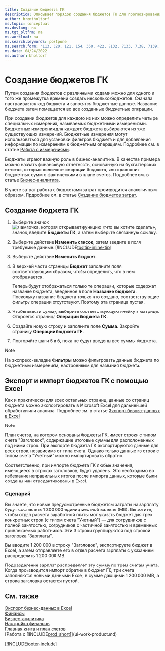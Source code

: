 ```yaml
---
title: Создание бюджетов ГК
description: Описывает порядок создания бюджетов ГК для прогнозирования различных финансовых действий и назначения измерений для целей бизнес-анализа.
author: brentholtorf
ms.topic: conceptual
ms.devlang: na
ms.tgt_pltfrm: na
ms.workload: na
ms.search.keywords: postpone
ms.search.form: '113, 120, 121, 154, 350, 422, 7132, 7133, 7138, 7139, 9203, 9219, 9239, 9373, 9374'
ms.date: 08/24/2022
ms.author: bholtorf
---
```

# <a name="create-gl-budgets"></a>Создание бюджетов ГК

Путем создания бюджетов с различными кодами можно для одного и того же промежутка времени создать несколько бюджетов. Сначала настраивается код бюджета и заносятся бюджетные данные. Название бюджета затем помещается во все созданные бюджетные операции.  

При создании бюджетов для каждого из них можно определить четыре специальных измерения, называемых бюджетными измерениями. Бюджетные измерения для каждого бюджета выбираются из уже существующих измерений. Бюджетные измерения могут использоваться для установки фильтров бюджета и для добавления информации по измерениям к бюджетным операциям. Подробнее см. в статье [Работа с измерениями](finance-dimensions.md).

Бюджеты играют важную роль в бизнес-аналитике. В качестве примера можно назвать финансовую отчетность, основанную на бухгалтерских отчетах, которые включают операции бюджета, или сравнение бюджетных сумм с фактическими в плане счетов. Подробнее см. в статье [Бизнес-аналитика](bi.md).

В учете затрат работа с бюджетами затрат производится аналогичным образом. Прдробнее см. в статье [Создание бюджетов затрат](finance-create-cost-budgets.md).  

## <a name="to-create-a-new-gl-budget"></a>Создание бюджета ГК

1. Выберите значок ![Лампочка, которая открывает функцию «Что вы хотите сделать»](media/ui-search/search_small.png "Что вы хотите сделать"), значок, введите **Бюджеты ГК**, а затем выберите связанную ссылку.  
2. Выберите действие **Изменить список**, затем введите в поля требуемые данные. [!INCLUDE[tooltip-inline-tip](includes/tooltip-inline-tip_md.md)]  
3. Выберите действие **Изменить бюджет**.
4. В верхней части страницы **Бюджет** заполните поля соответствующим образом, чтобы определить, что в нем отображается.  

    Теперь будут отображаться только те операции, которые содержат название бюджета, введенное в поле **Название бюджета**. Поскольку название бюджета только что создано, соответствующие фильтру операции отсутствуют. Поэтому эта страница пустая.  
5. Чтобы ввести сумму, выберите соответствующую ячейку в матрице. Откроется страница **Операции бюджета ГК**.  
6. Создайте новую строку и заполните поле **Сумма**. Закройте страницу **Операции бюджета ГК**.  
7. Повторяйте шаги 5 и 6, пока не будут введены все суммы бюджета.  

> [!NOTE]  
> На экспресс-вкладке **Фильтры** можно фильтровать данные бюджета по бюджетным измерениям, настроенным для названия бюджета.

## <a name="exporting-and-importing-gl-budgets-with-excel"></a>Экспорт и импорт бюджетов ГК с помощью Excel

Как и практически для всех остальных страниц, данные со страниц бюджета можно экспортировать в Microsoft Excel для дальнейшей обработки или анализа. Подробнее см. в статье [Экспорт бизнес-данных в Excel](about-export-data.md)

> [!NOTE]
> План счетов, на котором основаны бюджеты ГК, имеет строки с типом счета "Заголовок", содержащие итоговые суммы для расположенных под ними строк. При экспорте бюджета ГК экспортируются данные для всех строк. независимо от типа счета. Однако только данные из строк с типом счета "Учетный" можно импортировать обратно. 

Соответственно, при импорте бюджета ГК любые значения, имеющиеся в строках заголовков, будут удалены. Это необходимо во избежание неправильных итогов после импорта данных, которые были созданы или отредактированы в Excel.

### <a name="scenario"></a>Сценарий

Вы знаете, что новые предусмотренные бюджетом затраты на зарплату будут составлять 1 200 000 единиц местной валюты (МВ). Вы хотите, чтобы отдел расчета заработной платы мог указать бюджет для трех конкретных строк (с типом счета "Учетный") — для сотрудников с полной занятостью, сотрудников с частичной занятостью и временных привлекаемых работников. Эти 3 строки группируются под строкой заголовка "Зарплаты".

Вы вводите 1 200 000 в строку "Заголовок", экспортируете бюджет в Excel, а затем отправляете его в отдел расчета зарплаты с указанием распределить 1 200 000 МВ.

Подразделение зарплат распределяет эту сумму по трем счетам учета. Когда производится импорт обратно в бюджет ГК, три счета заполняются новыми данными Excel, в сумме дающими 1 200 000 МВ, а строка заголовка остается пустой.

## <a name="see-also"></a>См. также

[Экспорт бизнес-данных в Excel](about-export-data.md)  
[Финансы](finance.md)  
[Бизнес-аналитика](bi.md)  
[Настройка финансов](finance-setup-finance.md)  
[Главная книга и план счетов](finance-general-ledger.md)  
[Работа с [!INCLUDE[prod_short](includes/prod_short.md)]](ui-work-product.md)  

[!INCLUDE[footer-include](includes/footer-banner.md)]
